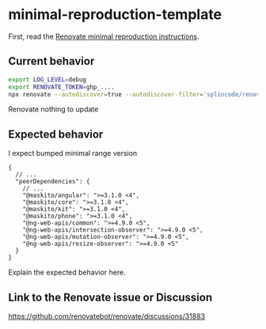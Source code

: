 # minimal-reproduction-template

First, read the [Renovate minimal reproduction instructions](https://github.com/renovatebot/renovate/blob/main/docs/development/minimal-reproductions.md).

## Current behavior

```bash
export LOG_LEVEL=debug
export RENOVATE_TOKEN=ghp_....
npx renovate --autodiscover=true --autodiscover-filter='splincode/renovate-reproductions'
```

Renovate nothing to update

## Expected behavior

I expect bumped minimal range version

```json5
{
  // ...
  "peerDependencies": {
    // ...
    "@maskito/angular": ">=3.1.0 <4",
    "@maskito/core": ">=3.1.0 <4",
    "@maskito/kit": ">=3.1.0 <4",
    "@maskito/phone": ">=3.1.0 <4",
    "@ng-web-apis/common": ">=4.9.0 <5",
    "@ng-web-apis/intersection-observer": ">=4.9.0 <5",
    "@ng-web-apis/mutation-observer": ">=4.9.0 <5",
    "@ng-web-apis/resize-observer": ">=4.9.0 <5"
  }
}
```

Explain the expected behavior here.

## Link to the Renovate issue or Discussion

https://github.com/renovatebot/renovate/discussions/31883
